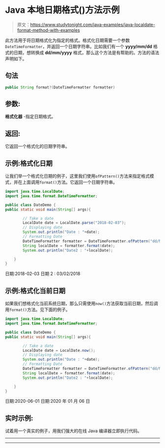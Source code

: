 # Java 本地日期格式()方法示例

> 原文：<https://www.studytonight.com/java-examples/java-localdate-format-method-with-examples>

此方法用于将日期格式化为指定的格式。格式化日期需要一个参数`DateTimeFormatter`，并返回一个日期字符串。比如我们有一个 **yyyy/mm/dd** 格式的日期，想转换成 **dd/mm/yyyy** 格式，那么这个方法是有帮助的。方法的语法声明如下。

## 句法

```java
public String format?(DateTimeFormatter formatter)
```

## 参数:

**格式化器** -指定日期格式。

## 返回:

它返回一个格式化的日期字符串。

## 示例:格式化日期

让我们举一个格式化日期的例子，这里我们使用`ofPattern()`方法来指定格式模式，并在上面调用`format()`方法。它返回一个日期字符串。

```java
import java.time.LocalDate;
import java.time.format.DateTimeFormatter;

public class DateDemo {
public static void main(String[] args){  

		// Take a date
	    LocalDate date = LocalDate.parse("2018-02-03");
		// Displaying date
		System.out.println("Date : "+date);
		// Formatting Date
        DateTimeFormatter formatter = DateTimeFormatter.ofPattern("dd/MM/YYYY");
        String localDate = formatter.format(date);
        System.out.println("Date2 : "+localDate);

	}
}
```

日期:2018-02-03
日期 2 : 03/02/2018

## 示例:格式化当前日期

如果我们想格式化当前系统日期，那么只需使用`now()`方法获取当前日期，然后调用`format()`方法。见下面的例子。

```java
import java.time.LocalDate;
import java.time.format.DateTimeFormatter;

public class DateDemo {
public static void main(String[] args){  

		// Take a date
	    LocalDate date = LocalDate.now();
		// Displaying date
		System.out.println("Date : "+date);
		// Formatting Date
        DateTimeFormatter formatter = DateTimeFormatter.ofPattern("dd/MM/YYYY");
        String localDate = formatter.format(date);
        System.out.println("Date2 : "+localDate);

	}
}
```

日期:2020-06-01
日期:2020 年 01 月 06 日

## 实时示例:

试着用一个真实的例子，用我们强大的在线 Java 编译器立即执行代码。

* * *

* * *